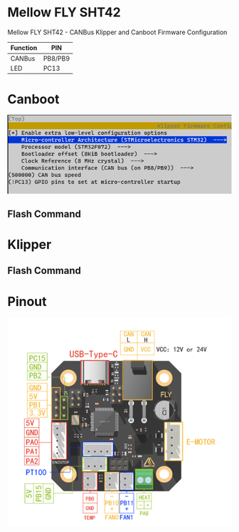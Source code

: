 # Mellow FLY SHT42
Mellow FLY SHT42 - CANBus Klipper and Canboot Firmware Configuration

| Function | PIN |
| --- | --- |
| CANBus | PB8/PB9 |
| LED | PC13 |

# Canboot

![Mellow FLY SHT42 Canboot firmware configuration showing led and canbus pins](images/canboot-mellow_flysht42.png)

## Flash Command


# Klipper

## Flash Command

# Pinout

![Mellow FLY SHT42 Pinout](images/pinout-mellow_flysht42.png)
